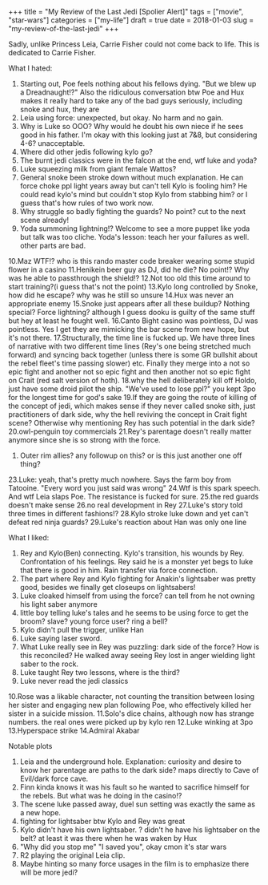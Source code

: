 +++
title = "My Review of the Last Jedi [Spolier Alert]"
tags = ["movie", "star-wars"]
categories = ["my-life"]
draft = true
date = 2018-01-03
slug = "my-review-of-the-last-jedi"
+++

Sadly, unlike Princess Leia, Carrie Fisher could not come back to life.
This is dedicated to Carrie Fisher.

What I hated:

1.  Starting out, Poe feels nothing about his fellows dying. "But we blew up a
    Dreadnaught!?" Also the ridiculous conversation btw Poe and Hux makes it
    really hard to take any of the bad guys seriously, including snoke and hux,
    they are
2.  Leia using force: unexpected, but okay. No harm and no gain.
3.  Why is Luke so OOO? Why would he doubt his own niece if he sees good in his
    father. I'm okay with this looking just at 7&8, but considering 4-6?
    unacceptable.
4.  Where did other jedis following kylo go?
5.  The burnt jedi classics were in the falcon at the end, wtf luke and yoda?
6.  Luke squeezing milk from giant female Wattos?
7.  General snoke been stroke down without much explanation. He can force choke
    ppl light years away but can't tell Kylo is fooling him? He could read kylo's
    mind but couldn't stop Kylo from stabbing him? or I guess that's how rules of
    two work now.
8.  Why struggle so badly fighting the guards? No point? cut to the next scene already!
9.  Yoda summoning lightning!? Welcome to see a more puppet like yoda but talk
    was too cliche. Yoda's lesson: teach her your failures as well. other parts are bad.

10.Maz WTF!? who is this rando master code breaker wearing some stupid flower in a casino
11.Henikein beer guy as DJ, did he die? No point!? Why was he able to
passthrough the shield!?
12.Not too old this time around to start training?(i guess that's not the point)
13.Kylo long controlled by Snoke, how did he escape? why was he still so unsure
14.Hux was never an appropriate enemy
15.Snoke just appears after all these buildup? Nothing special? Force lightning?
although I guess dooku is guilty of the same stuff but hey at least he fought well.
16.Canto Bight casino was pointless, DJ was pointless. Yes I get they are
mimicking the bar scene from new hope, but it's not there.
17.Structurally, the time line is fucked up. We have three lines of narrative
with two different time lines (Rey's one being stretched much forward) and
syncing back together (unless there is some GR bullshit about the rebel fleet's
time passing slower) etc. Finally they merge into a not so epic fight and another
not so epic fight and then another not so epic fight on Crait (red salt version
of hoth).
18.why the hell deliberately kill off Holdo, just have some droid pilot the
ship. "We've used to lose ppl?" you kept 3po for the longest time for god's sake
19.If they are going the route of killing of the concept of jedi, which makes
sense if they never called snoke sith, just practitioners of dark side, why the
hell reviving the concept in Crait fight scene? Otherwise why mentioning Rey has
such potential in the dark side?
20.owl-penguin toy commercials
21.Rey's parentage doesn't really matter anymore since she is so strong with the
force.

1.  Outer rim allies? any followup on this? or is this just another one off
    thing?

23.Luke: yeah, that's pretty much nowhere. Says the farm boy from
Tatooine. "Every word you just said was wrong"
24.Wtf is this spark speech. And wtf Leia slaps Poe. The resistance is fucked
for sure.
25.the red guards doesn't make sense
26.no real development in Rey
27.Luke's story told three times in different fashions!?
28.Kylo stroke luke down and yet can't defeat red ninja guards?
29.Luke's reaction about Han was only one line

What I liked:

1.  Rey and Kylo(Ben) connecting. Kylo's transition, his wounds by
    Rey. Confrontation of his feelings. Rey said he is a monster yet begs to luke
    that there is good in him. Rain transfer via force connection.
2.  The part where Rey and Kylo fighting for Anakin's lightsaber was pretty good,
    besides we finally get closeups on lightsabers!
3.  Luke cloaked himself from using the force? can tell from he not owning his
    light saber anymore
4.  little boy telling luke's tales and he seems to be using force to get the
    broom? slave? young force user? ring a bell?
5.  Kylo didn't pull the trigger, unlike Han
6.  Luke saying laser sword.
7.  What Luke really see in Rey was puzzling: dark side of the force? How is this
    reconciled? He walked away seeing Rey lost in anger wielding light saber to
    the rock.
8.  Luke taught Rey two lessons, where is the third?
9.  Luke never read the jedi classics

10.Rose was a likable character, not counting the transition between losing her
sister and engaging new plan following Poe, who effectively killed her sister in
a suicide mission.
11.Solo's dice chains, although now has strange numbers. the real ones were
picked up by kylo ren
12.Luke winking at 3po
13.Hyperspace strike
14.Admiral Akabar

Notable plots

1.  Leia and the underground hole. Explanation: curiosity and desire to know her
    parentage are paths to the dark side? maps directly to Cave of Evil/dark
    force cave.
2.  Finn kinda knows it was his fault so he wanted to sacrifice himself for the
    rebels. But what was he doing in the casino!?
3.  The scene luke passed away, duel sun setting was exactly the same as a new
    hope.
4.  fighting for lightsaber btw Kylo and Rey was great
5.  Kylo didn't have his own lightsaber. ? didn't he have his lightsaber on the
    belt? at least it was there when he was waken by Hux
6.  "Why did you stop me" "I saved you", okay cmon it's star wars
7.  R2 playing the original Leia clip.
8.  Maybe hinting so many force usages in the film is to emphasize there will be
    more jedi?